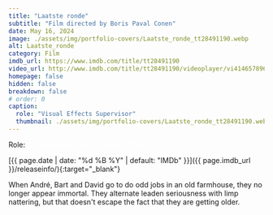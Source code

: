 ```yaml
---
title: "Laatste ronde"
subtitle: "Film directed by Boris Paval Conen"
date: May 16, 2024
image: ./assets/img/portfolio-covers/Laatste_ronde_tt28491190.webp
alt: Laatste_ronde
category: Film
imdb_url: https://www.imdb.com/title/tt28491190
video_url: http://www.imdb.com/title/tt28491190/videoplayer/vi4146578969
homepage: false
hidden: false
breakdown: false
# order: 0
caption:
  role: "Visual Effects Supervisor"
  thumbnail: ./assets/img/portfolio-covers/Laatste_ronde_tt28491190.webp
---
```

Role: <span style="color:white">{{ page.caption.role | default: "N/A" }}</span>

[{{ page.date | date: "%d %B %Y" | default: "IMDb" }}]({{ page.imdb_url }}/releaseinfo/){:target="_blank"}

When André, Bart and David go to do odd jobs in an old farmhouse, they no longer appear immortal. They alternate leaden seriousness with limp nattering, but that doesn't escape the fact that they are getting older.
